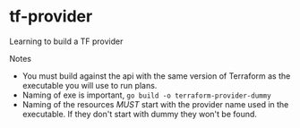 # tf-provider
Learning to build a TF provider

Notes
- You must build against the api with the same version of Terraform as the executable you will use to run plans.
- Naming of exe is important, `go build -o terraform-provider-dummy`
- Naming of the resources *MUST* start with the provider name used in the executable. If they don't start with dummy they won't be found.
